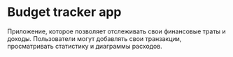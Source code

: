 # Budget tracker app

Приложение, которое позволяет отслеживать свои финансовые траты и доходы. 
Пользователи могут добавлять свои транзакции, просматривать статистику и диаграммы расходов.
